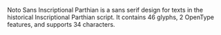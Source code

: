 Noto Sans Inscriptional Parthian is a sans serif design for texts in the historical Inscriptional Parthian script. It contains 46 glyphs, 2 OpenType features, and supports 34 characters.
